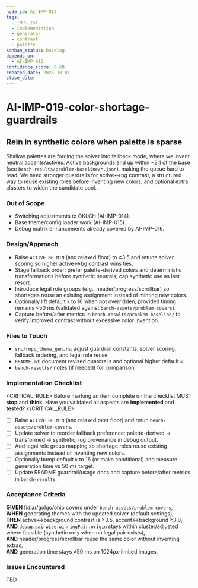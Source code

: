 ```yaml
---
node_id: AI-IMP-019
tags:
  - IMP-LIST
  - Implementation
  - generator
  - contrast
  - palette
kanban_status: backlog
depends_on:
  - AI-IMP-013
confidence_score: 0.68
created_date: 2025-10-01
close_date:
---
```


# AI-IMP-019-color-shortage-guardrails

## Rein in synthetic colors when palette is sparse
Shallow palettes are forcing the solver into fallback mode, where we invent neutral accents/actives. Active backgrounds end up within ~2:1 of the base (see `bench-results/problem-baseline/*.json`), making the queue hard to read. We need stronger guardrails for active↔bg contrast, a structured way to reuse existing roles before inventing new colors, and optional extra clusters to widen the candidate pool.

### Out of Scope
- Switching adjustments to OKLCH (AI-IMP-014).
- Base theme/config loader work (AI-IMP-015).
- Debug matrix enhancements already covered by AI-IMP-016.

### Design/Approach
- Raise `ACTIVE_BG_MIN` (and relaxed floor) to ≥3.5 and retune solver scoring so higher active↔bg contrast wins ties.
- Stage fallback order: prefer palette-derived colors and deterministic transformations before synthetic neutrals; cap synthetic use as last resort.
- Introduce legal role groups (e.g., header/progress/scrollbar) so shortages reuse an existing assignment instead of minting new colors.
- Optionally lift default `k` to 16 when not overridden, provided timing remains <50 ms (validated against `bench-assets/problem-covers`).
- Capture before/after metrics in `bench-results/problem-baseline/` to verify improved contrast without excessive color invention.

### Files to Touch
- `src/rmpc_theme_gen.rs`: adjust guardrail constants, solver scoring, fallback ordering, and legal role reuse.
- `README.md`: document revised guardrails and optional higher default `k`.
- `bench-results/` notes (if needed) for comparison.

### Implementation Checklist

<CRITICAL_RULE>
Before marking an item complete on the checklist MUST **stop** and **think**. Have you validated all aspects are **implemented** and **tested**? 
</CRITICAL_RULE>

- [ ] Raise `ACTIVE_BG_MIN` (and relaxed peer floor) and rerun `bench-assets/problem-covers`.
- [ ] Update solver to reorder fallback preference: palette-derived → transformed → synthetic; log provenance in debug output.
- [ ] Add legal role group mapping so shortage roles reuse existing assignments instead of inventing new colors.
- [ ] Optionally bump default `k` to 16 (or make conditional) and measure generation time vs 50 ms target.
- [ ] Update README guardrail/usage docs and capture before/after metrics in `bench-results`.

### Acceptance Criteria
**GIVEN** fidlar/golgo/ohio covers under `bench-assets/problem-covers`,  
**WHEN** generating themes with the updated solver (default settings),  
**THEN** active↔background contrast is ≥3.5, accent↔background ≥3.0,  
**AND** `debug.pairwise.winningPair.origin` stays within cluster/adjusted where feasible (synthetic only when no legal pair exists),  
**AND** header/progress/scrollbar reuse the same color without inventing extras,  
**AND** generation time stays ≤50 ms on 1024px-limited images.

### Issues Encountered
TBD

